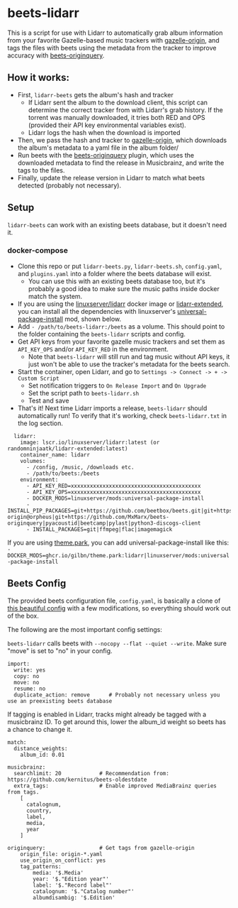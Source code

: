 beets-lidarr
============

This is a script for use with Lidarr to automatically grab album information from your favorite Gazelle-based music trackers with [gazelle-origin](https://github.com/x1ppy/gazelle-origin), and tags the files with beets using the metadata from the tracker to improve accuracy with [beets-originquery](https://github.com/x1ppy/beets-originquery).

## How it works:

- First, `lidarr-beets` gets the album's hash and tracker
    - If Lidarr sent the album to the download client, this script can determine the correct tracker from with Lidarr's grab history. If the torrent was manually downloaded, it tries both RED and OPS (provided their API key environmental variables exist).
    - Lidarr logs the hash when the download is imported
- Then, we pass the hash and tracker to [gazelle-origin](https://github.com/x1ppy/gazelle-origin), which downloads the album's metadata to a yaml file in the album folder/
- Run beets with the [beets-originquery](https://github.com/x1ppy/beets-originquery) plugin, which uses the downloaded metadata to find the release in Musicbrainz, and write the tags to the files.
- Finally, update the release version in Lidarr to match what beets detected (probably not necessary).

## Setup

`lidarr-beets` can work with an existing beets database, but it doesn't need it.



### docker-compose
- Clone this repo or put `lidarr-beets.py`, `lidarr-beets.sh`, `config.yaml`, and `plugins.yaml` into a folder where the beets database will exist.
  - You can use this with an existing beets database too, but it's probably a good idea to make sure the music paths inside docker match the system.
- If you are using the [linuxserver/lidarr](https://hub.docker.com/r/linuxserver/lidarr) docker image or [lidarr-extended](https://hub.docker.com/r/randomninjaatk/lidarr-extended), you can install all the dependencies with linuxserver's [universal-package-install](https://github.com/linuxserver/docker-mods/tree/universal-package-install) mod, shown below.
- Add `- /path/to/beets-lidarr:/beets` as a volume. This should point to the folder containing the `beets-lidarr` scripts and config.
- Get API keys from your favorite gazelle music trackers and set them as `API_KEY_OPS` and/or `API_KEY_RED` in the environment.
  - Note that `beets-lidarr` will still run and tag music without API keys, it just won't be able to use the tracker's metadata for the beets search.
- Start the container, open Lidarr, and go to `Settings -> Connect -> + -> Custom Script`
  - Set notification triggers to `On Release Import` and `On Upgrade`
  - Set the script path to `beets-lidarr.sh`
  - Test and save
- That's it! Next time Lidarr imports a release, `beets-lidarr` should automatically run! To verify that it's working, check `beets-lidarr.txt` in the log section.

~~~
  lidarr:
    image: lscr.io/linuxserver/lidarr:latest (or randomninjaatk/lidarr-extended:latest)
    container_name: lidarr
    volumes:
      - /config, /music, /downloads etc.
      - /path/to/beets:/beets
    environment:
      - API_KEY_RED=xxxxxxxxxxxxxxxxxxxxxxxxxxxxxxxxxxxxxxxxx
      - API_KEY_OPS=xxxxxxxxxxxxxxxxxxxxxxxxxxxxxxxxxxxxxxxxx
      - DOCKER_MODS=linuxserver/mods:universal-package-install
      - INSTALL_PIP_PACKAGES=git+https://github.com/beetbox/beets.git|git+https://github.com/MxMarx/gazelle-origin@orpheus|git+https://github.com/MxMarx/beets-originquery|pyacoustid|beetcamp|pylast|python3-discogs-client 
      - INSTALL_PACKAGES=git|ffmpeg|flac|imagemagick
~~~

 If you are using [theme.park](https://docs.theme-park.dev/themes/lidarr/), you can add universal-package-install like this: `- DOCKER_MODS=ghcr.io/gilbn/theme.park:lidarr|linuxserver/mods:universal-package-install`


## Beets Config

The provided beets configuration file, `config.yaml`, is basically a clone of [this beautiful config](https://github.com/florib779/beets-config) with a few modifications, so everything should work out of the box.

The following are the most important config settings:


`beets-lidarr` calls beets with `--nocopy --flat --quiet --write`. Make sure "move" is set to "no" in your config.
~~~
import:
  write: yes
  copy: no
  move: no
  resume: no
  duplicate_action: remove      # Probably not necessary unless you use an preexisting beets database
~~~

If tagging is enabled in Lidarr, tracks might already be tagged with a musicbrainz ID. To get around this, lower the album_id weight so beets has a chance to change it.
~~~
match:
  distance_weights:
    album_id: 0.01
~~~

~~~
musicbrainz:
  searchlimit: 20            # Recommendation from: https://github.com/kernitus/beets-oldestdate
  extra_tags:                # Enable improved MediaBrainz queries from tags.
    [
      catalognum,
      country,
      label,
      media,
      year
    ]

originquery:                 # Get tags from gazelle-origin  
    origin_file: origin-*.yaml
    use_origin_on_conflict: yes
    tag_patterns:
        media: '$.Media'
        year: '$."Edition year"'
        label: '$."Record label"'
        catalognum: '$."Catalog number"'
        albumdisambig: '$.Edition'      
~~~